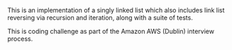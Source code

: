 This is an implementation of a singly linked list which also includes link list reversing via recursion and iteration, along with a suite of tests.

This is coding challenge as part of the Amazon AWS (Dublin) interview process.
